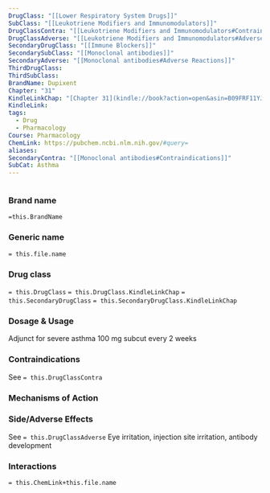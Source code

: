 ```yaml
---
DrugClass: "[[Lower Respiratory System Drugs]]"
SubClass: "[[Leukotriene Modifiers and Immunomodulators]]"
DrugClassContra: "[[Leukotriene Modifiers and Immunomodulators#Contraindications]]"
DrugClassAdverse: "[[Leukotriene Modifiers and Immunomodulators#Adverse Reactions]]"
SecondaryDrugClass: "[[Immune Blockers]]"
SecondarySubClass: "[[Monoclonal antibodies]]"
SecondaryAdverse: "[[Monoclonal antibodies#Adverse Reactions]]"
ThirdDrugClass: 
ThirdSubClass: 
BrandName: Dupixent
Chapter: "31"
KindleLinkChap: "[Chapter 31](kindle://book?action=open&asin=B09FRF11YJ&location=16553)"
KindleLink: 
tags:
  - Drug
  - Pharmacology
Course: Pharmacology
ChemLink: https://pubchem.ncbi.nlm.nih.gov/#query=
aliases: 
SecondaryContra: "[[Monoclonal antibodies#Contraindications]]"
SubCat: Asthma
---
```

```smiles

```

### Brand name
`=this.BrandName`

### Generic name
`= this.file.name`

### Drug class 
`= this.DrugClass`
	`= this.DrugClass.KindleLinkChap`
`= this.SecondaryDrugClass`
	`= this.SecondaryDrugClass.KindleLinkChap`

### Dosage & Usage
Adjunct for severe asthma
100 mg subcut every 2 weeks

### Contraindications
See `= this.DrugClassContra`

### Mechanisms of Action

### Side/Adverse Effects
See `= this.DrugClassAdverse`
Eye irritation, injection site irritation, antibody development

### Interactions

`= this.ChemLink+this.file.name`

